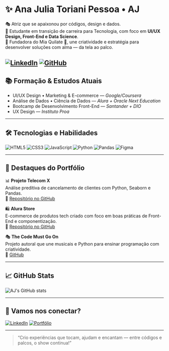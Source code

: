 # ✨ Ana Julia Toriani Pessoa • AJ

🎭 Atriz que se apaixonou por códigos, design e dados.  
🚀 Estudante em transição de carreira para Tecnologia, com foco em **UI/UX Design, Front-End e Data Science**.  
🎨 Fundadora do Mia Quilate 🐾, une criatividade e estratégia para desenvolver soluções com alma — da tela ao palco.


[![LinkedIn](https://img.shields.io/badge/LinkedIn-0077B5?style=for-the-badge&logo=linkedin&logoColor=white)](https://www.linkedin.com/in/ajtp/)
[![GitHub](https://img.shields.io/badge/GitHub-100000?style=for-the-badge&logo=github&logoColor=white)](https://github.com/ajtoriani)
---

## 📚 Formação & Estudos Atuais
- UI/UX Design • Marketing & E-commerce — _Google/Coursera_
- Análise de Dados • Ciência de Dados — _Alura + Oracle Next Education_
- Bootcamp de Desenvolvimento Front-End — _Santander + DIO_
- UX Design — _Instituto Proa_

---

## 🛠️ Tecnologias e Habilidades
![HTML5](https://img.shields.io/badge/HTML5-E34F26?style=for-the-badge&logo=html5&logoColor=white)
![CSS3](https://img.shields.io/badge/CSS3-1572B6?style=for-the-badge&logo=css3&logoColor=white)
![JavaScript](https://img.shields.io/badge/JavaScript-F7DF1E?style=for-the-badge&logo=javascript&logoColor=black)
![Python](https://img.shields.io/badge/Python-3776AB?style=for-the-badge&logo=python&logoColor=white)
![Pandas](https://img.shields.io/badge/Pandas-150458?style=for-the-badge&logo=pandas&logoColor=white)
![Figma](https://img.shields.io/badge/Figma-F24E1E?style=for-the-badge&logo=figma&logoColor=white)

---

## 🚀 Destaques do Portfólio

📊 **Projeto Telecom X**  
Análise preditiva de cancelamento de clientes com Python, Seaborn e Pandas.  
🔗 [Repositório no GitHub](https://github.com/ajtoriani/Telecom-X)

🛍️ **Alura Store**  
E-commerce de produtos tech criado com foco em boas práticas de Front-End e componentização.  
🔗 [Repositório no GitHub](https://github.com/ajtoriani/Alura-Store)

🎭 **The Code Must Go On**  
Projeto autoral que une musicais e Python para ensinar programação com criatividade.  
🔗 [GitHub](https://github.com/ajtoriani/The-Code-Must-Go-On)

---

## 📈 GitHub Stats
![AJ's GitHub stats](https://github-readme-stats.vercel.app/api?username=ajtoriani&show_icons=true&theme=radical)

---

## 💙 Vamos nos conectar?
[![LinkedIn](https://img.shields.io/badge/-LinkedIn-0A66C2?style=for-the-badge&logo=linkedin&logoColor=white)](https://www.linkedin.com/in/ajtp)
[![Portfólio](https://img.shields.io/badge/Portfólio-AJ_Toriani-FF69B4?style=for-the-badge)](https://ajtoriani.github.io)

---

> “Crio experiências que tocam, ajudam e encantam — entre códigos e palcos, o show continua!”
